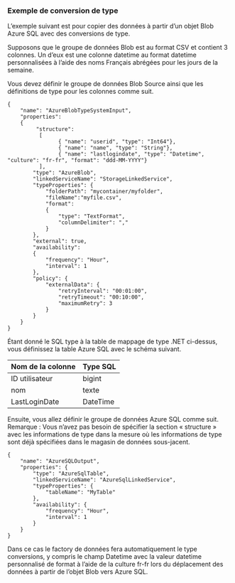### <a name="type-conversion-sample"></a>Exemple de conversion de type
L’exemple suivant est pour copier des données à partir d’un objet Blob Azure SQL avec des conversions de type.

Supposons que le groupe de données Blob est au format CSV et contient 3 colonnes. Un d’eux est une colonne datetime au format datetime personnalisées à l’aide des noms Français abrégées pour les jours de la semaine.

Vous devez définir le groupe de données Blob Source ainsi que les définitions de type pour les colonnes comme suit.

    {
        "name": "AzureBlobTypeSystemInput",
        "properties":
        {
             "structure": 
              [
                    { "name": "userid", "type": "Int64"},
                    { "name": "name", "type": "String"},
                    { "name": "lastlogindate", "type": "Datetime", "culture": "fr-fr", "format": "ddd-MM-YYYY"}
              ],
            "type": "AzureBlob",
            "linkedServiceName": "StorageLinkedService",
            "typeProperties": {
                "folderPath": "mycontainer/myfolder",
                "fileName":"myfile.csv",
                "format":
                {
                    "type": "TextFormat",
                    "columnDelimiter": ","
                }
            },
            "external": true,
            "availability":
            {
                "frequency": "Hour",
                "interval": 1
            },
            "policy": {
                "externalData": {
                    "retryInterval": "00:01:00",
                    "retryTimeout": "00:10:00",
                    "maximumRetry": 3
                }
            }
        }
    }

Étant donné le SQL type à la table de mappage de type .NET ci-dessus, vous définissez la table Azure SQL avec le schéma suivant.

| Nom de la colonne | Type SQL |
| ----------- | -------- |
| ID utilisateur | bigint |
| nom | texte |
| LastLoginDate | DateTime |

Ensuite, vous allez définir le groupe de données Azure SQL comme suit. Remarque : Vous n’avez pas besoin de spécifier la section « structure » avec les informations de type dans la mesure où les informations de type sont déjà spécifiées dans le magasin de données sous-jacent.

    {
        "name": "AzureSQLOutput",
        "properties": {
            "type": "AzureSqlTable",
            "linkedServiceName": "AzureSqlLinkedService",
            "typeProperties": {
                "tableName": "MyTable"
            },
            "availability": {
                "frequency": "Hour",
                "interval": 1
            }
        }
    }

Dans ce cas le factory de données fera automatiquement le type conversions, y compris le champ Datetime avec la valeur datetime personnalisé de format à l’aide de la culture fr-fr lors du déplacement des données à partir de l’objet Blob vers Azure SQL.


